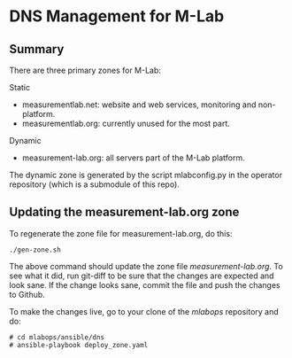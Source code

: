 # DNS Management for M-Lab

## Summary
There are three primary zones for M-Lab:

Static
* measurementlab.net: website and web services, monitoring and non-platform.
* measurementlab.org: currently unused for the most part.

Dynamic
* measurement-lab.org: all servers part of the M-Lab platform.

The dynamic zone is generated by the script mlabconfig.py in the operator
repository (which is a submodule of this repo).

## Updating the measurement-lab.org zone
To regenerate the zone file for measurement-lab.org, do this:

`./gen-zone.sh`

The above command should update the zone file _measurement-lab.org_. To see
what it did, run git-diff to be sure that the changes are expected and look
sane.  If the change looks sane, commit the file and push the changes to
Github.

To make the changes live, go to your clone of the *mlabops* repository and do:

```
# cd mlabops/ansible/dns
# ansible-playbook deploy_zone.yaml
```
